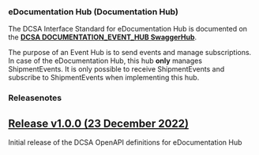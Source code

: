 ### eDocumentation Hub (Documentation Hub)

The DCSA Interface Standard for eDocumentation Hub is documented on the [**DCSA DOCUMENTATION_EVENT_HUB SwaggerHub**](https://app.swaggerhub.com/apis/dcsaorg/DOCUMENTATION_EVENT_HUB).

The purpose of an Event Hub is to send events and manage subscriptions. In case of the eDocumentation Hub, this hub **only** manages ShipmentEvents. It is only possible to receive ShipmentEvents and subscribe to ShipmentEvents when implementing this hub.

### Releasenotes

<a name="v100"></a>[Release v1.0.0 (23 December 2022)](https://app.swaggerhub.com/apis-docs/dcsaorg/DOCUMENTATION_EVENT_HUB/1.0.0)
---
Initial release of the DCSA OpenAPI definitions for eDocumentation Hub
